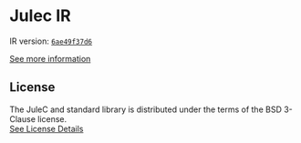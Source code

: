 # Julec IR

IR version: [`6ae49f37d6`](https://github.com/julelang/jule/tree/6ae49f37d63859d9544f75815d44cc5edad5202a)

[See more information](https://manual.jule.dev/getting-started/install-from-source/compile-from-ir.html)

## License

The JuleC and standard library is distributed under the terms of the BSD 3-Clause license. \
[See License Details](./LICENSE)
